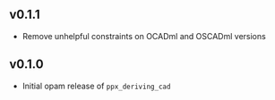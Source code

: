 ## v0.1.1

- Remove unhelpful constraints on OCADml and OSCADml versions

## v0.1.0

- Initial opam release of `ppx_deriving_cad`
